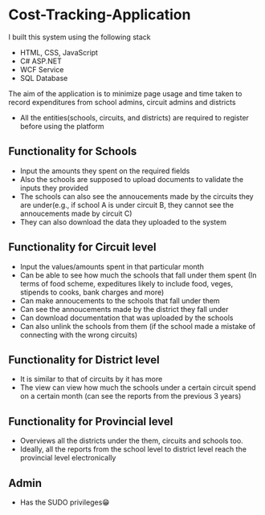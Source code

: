 # Cost-Tracking-Application

I built this system using the following stack
* HTML, CSS, JavaScript
* C# ASP.NET
* WCF Service
* SQL Database


The aim of the application is to minimize page usage and time taken to record expenditures from school admins, circuit admins and districts

* All the entities(schools, circuits, and districts) are required to register before using the platform

## Functionality for Schools
* Input the amounts they spent on the required fields
* Also the schools are supposed to upload documents to validate the inputs they provided
* The schools can also see the annoucements made by the circuits they are under(e.g., if school A is under circuit B, they cannot see the annoucements made by circuit C)
* They can also download the data they uploaded to the system

## Functionality for Circuit level
* Input the values/amounts spent in that particular month
* Can be able to see how much the schools that fall under them spent (In terms of food scheme, expeditures likely to include food, veges, stipends to cooks, bank charges and more)
* Can make annoucements to the schools that fall under them
* Can see the annoucements made by the district they fall under
* Can download documentation that was uploaded by the schools
* Can also unlink the schools from them (if the school made a mistake of connecting with the wrong circuits)

## Functionality for District level
* It is similar to that of circuits by it has more
* The view can view how much the schools under a certain circuit spend on a certain month (can see the reports from the previous 3 years)

## Functionality for Provincial level
* Overviews all the districts under the them, circuits and schools too.
* Ideally, all the reports from the school level to district level reach the provincial level electronically

## Admin
* Has the SUDO privileges😁

